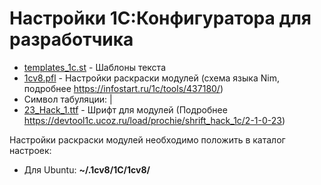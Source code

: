 # Настройки 1С:Конфигуратора для разработчика

* [templates_1c.st](templates_1c.st) - Шаблоны текста
* [1cv8.pfl](1cv8.pfl) - Настройки раскраски модулей (схема языка Nim, подробнее https://infostart.ru/1c/tools/437180/)
* Символ табуляции: |
* [23_Hack_1.ttf](23_Hack_1.ttf) - Шрифт для модулей (Подробнее https://devtool1c.ucoz.ru/load/prochie/shrift_hack_1c/2-1-0-23)

Настройки раскраски модулей необходимо положить в каталог настроек:
* Для Ubuntu: **~/.1cv8/1C/1cv8/**
